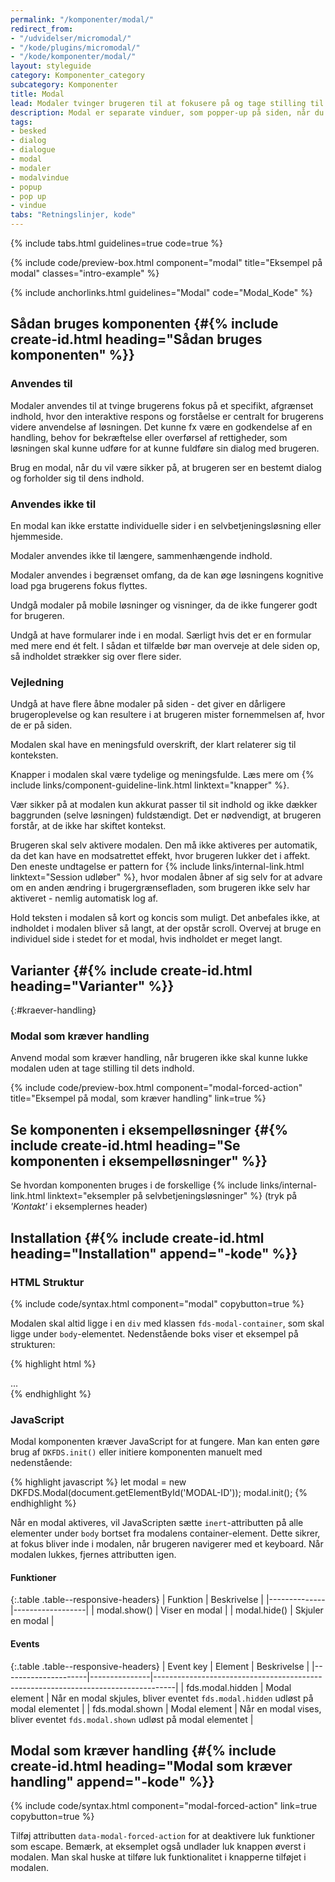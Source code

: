 ```yaml
---
permalink: "/komponenter/modal/"
redirect_from:
- "/udvidelser/micromodal/"
- "/kode/plugins/micromodal/"
- "/kode/komponenter/modal/"
layout: styleguide
category: Komponenter_category
subcategory: Komponenter
title: Modal
lead: Modaler tvinger brugeren til at fokusere på og tage stilling til afgørende indhold, mens den øvrige side er deaktiveret.
description: Modal er separate vinduer, som popper-up på siden, når du aktiverer dem.
tags:
- besked
- dialog
- dialogue
- modal
- modaler
- modalvindue
- popup
- pop up
- vindue
tabs: "Retningslinjer, kode"
---
```


{% include tabs.html guidelines=true code=true %}

{% include code/preview-box.html component="modal" title="Eksempel på modal" classes="intro-example" %}

{% include anchorlinks.html guidelines="Modal" code="Modal_Kode" %}

<!--split-->

## Sådan bruges komponenten {#{% include create-id.html heading="Sådan bruges komponenten" %}}

### Anvendes til

Modaler anvendes til at tvinge brugerens fokus på et specifikt, afgrænset indhold, hvor den interaktive respons og forståelse er centralt for brugerens videre anvendelse af løsningen. Det kunne fx være en godkendelse af en handling, behov for bekræftelse eller overførsel af rettigheder, som løsningen skal kunne udføre for at kunne fuldføre sin dialog med brugeren.

Brug en modal, når du vil være sikker på, at brugeren ser en bestemt dialog og forholder sig til dens indhold.

### Anvendes ikke til

En modal kan ikke erstatte individuelle sider i en selvbetjeningsløsning eller hjemmeside.

Modaler anvendes ikke til længere, sammenhængende indhold.

Modaler anvendes i begrænset omfang, da de kan øge løsningens kognitive load pga brugerens fokus flyttes.

Undgå modaler på mobile løsninger og visninger, da de ikke fungerer godt for brugeren.

Undgå at have formularer inde i en modal. Særligt hvis det er en formular med mere end ét felt. I sådan et tilfælde bør man overveje at dele siden op, så indholdet strækker sig over flere sider.

### Vejledning

Undgå at have flere åbne modaler på siden - det giver en dårligere brugeroplevelse og kan resultere i at brugeren mister fornemmelsen af, hvor de er på siden.

Modalen skal have en meningsfuld overskrift, der klart relaterer sig til konteksten.

Knapper i modalen skal være tydelige og meningsfulde. Læs mere om {% include links/component-guideline-link.html linktext="knapper" %}.

Vær sikker på at modalen kun akkurat passer til sit indhold og ikke dækker baggrunden (selve løsningen) fuldstændigt. Det er nødvendigt, at brugeren forstår, at de ikke har skiftet kontekst.

Brugeren skal selv aktivere modalen. Den må ikke aktiveres per automatik, da det kan have en modsatrettet effekt, hvor brugeren lukker det i affekt. Den eneste undtagelse er pattern for {% include links/internal-link.html linktext="Session udløber" %}, hvor modalen åbner af sig selv for at advare om en anden ændring i brugergrænsefladen, som brugeren ikke selv har aktiveret - nemlig automatisk log af.

Hold teksten i modalen så kort og koncis som muligt. Det anbefales ikke, at indholdet i modalen bliver så langt, at der opstår scroll. Overvej at bruge en individuel side i stedet for et modal, hvis indholdet er meget langt.

## Varianter {#{% include create-id.html heading="Varianter" %}}

{:#kraever-handling}
### Modal som kræver handling

Anvend modal som kræver handling, når brugeren ikke skal kunne lukke modalen uden at tage stilling til dets indhold.

{% include code/preview-box.html component="modal-forced-action" title="Eksempel på modal, som kræver handling" link=true %}

## Se komponenten i eksempelløsninger {#{% include create-id.html heading="Se komponenten i eksempelløsninger" %}}

Se hvordan komponenten bruges i de forskellige {% include links/internal-link.html linktext="eksempler på selvbetjeningsløsninger" %} (tryk på <em>'Kontakt'</em> i eksemplernes header)

<!--split-->

## Installation {#{% include create-id.html heading="Installation" append="-kode" %}}

### HTML Struktur

{% include code/syntax.html component="modal" copybutton=true %}

Modalen skal altid ligge i en `div` med klassen `fds-modal-container`, som skal ligge under `body`-elementet. Nedenstående boks viser et eksempel på strukturen:

{% highlight html %}
<body>
    <div class="fds-modal-container">
        <div class="fds-modal" aria-hidden="true" role="dialog" aria-modal="true" ...>
          ...
        </div>
    </div>
</body>
{% endhighlight %}

### JavaScript

Modal komponenten kræver JavaScript for at fungere. Man kan enten gøre brug af `DKFDS.init()` eller initiere komponenten manuelt med nedenstående:

{% highlight javascript %}
let modal = new DKFDS.Modal(document.getElementById('MODAL-ID'));
modal.init();
{% endhighlight %}

Når en modal aktiveres, vil JavaScripten sætte `inert`-attributten på alle elementer under `body` bortset fra modalens container-element. Dette sikrer, at fokus bliver inde i modalen, når brugeren navigerer med et keyboard. Når modalen lukkes, fjernes attributten igen.

#### Funktioner

{:.table .table--responsive-headers}
| Funktion     | Beskrivelse      |
|--------------|------------------|
| modal.show() | Viser en modal   |
| modal.hide() | Skjuler en modal |

#### Events

{:.table .table--responsive-headers}
| Event key           | Element       | Beskrivelse                                                                       |
|---------------------|---------------|-----------------------------------------------------------------------------------|
| fds.modal.hidden    | Modal element | Når en modal skjules, bliver eventet `fds.modal.hidden` udløst på modal elementet |
| fds.modal.shown     | Modal element | Når en modal vises, bliver eventet `fds.modal.shown` udløst på modal elementet    |

## Modal som kræver handling {#{% include create-id.html heading="Modal som kræver handling" append="-kode" %}}

{% include code/syntax.html component="modal-forced-action" link=true copybutton=true %}

Tilføj attributten `data-modal-forced-action` for at deaktivere luk funktioner som escape. Bemærk, at eksemplet også undlader luk knappen øverst i modalen. Man skal huske at tilføre luk funktionalitet i knapperne tilføjet i modalen.